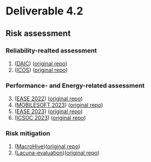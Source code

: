 # Deliverable 4.2

## Risk assessment

### Reliability-realted assessment
1. ([DAIC](./Risk_Assessment/DAIC/)) ([original repo](https://github.com/dessertlab/DAIC.git))
2. ([ICOS](./Risk_Assessment/ICOS/)) ([original repo](https://github.com/ICOS-OAA/ICOS.git))

### Performance- and Energy-related assessment 
3. ([EASE 2022](./Risk_Assessment/EASE-2022-energy-ai-edge-containers-rep-pkg/)) ([original repo](https://github.com/S2-group/EASE-2022-energy-ai-edge-containers-rep-pkg.git))
4. ([MOBILESOFT 2023](./Risk_Assessment/mobilesoft-2023-app-vs-web-android-rep-pkg/)) ([original repo](https://github.com/S2-group/mobilesoft-2023-app-vs-web-android-rep-pkg.git))
5. ([EASE 2023](./Risk_Assessment/ease-2023-wasm-iot-rep-pkg/)) ([original repo](https://github.com/S2-group/ease-2023-wasm-iot-rep-pkg.git))
6. ([ICSOC 2023](./Risk_Assessment/icsoc-2023-energy-perf-monitoring-docker-rep-pkg/)) ([original repo](https://github.com/S2-group/icsoc-2023-energy-perf-monitoring-docker-rep-pkg.git))

### Risk mitigation
1. ([MacroHive](./Risk_Mitigation/MacroHive/))([original repo](https://github.com/uDEVOPS2020/MacroHive.git))
2. ([Lacuna-evaluation](./Risk_Mitigation/Lacuna-evaluation/))([original repo](https://github.com/S2-group/Lacuna-evaluation.git))
